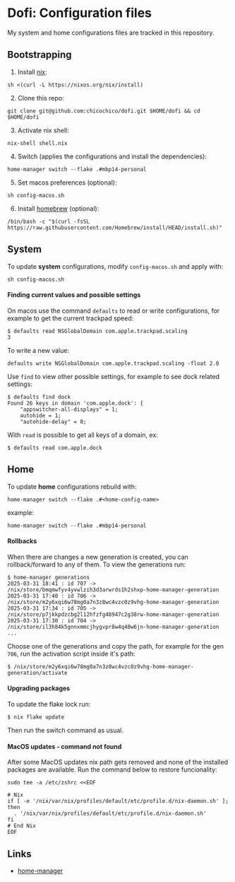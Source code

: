 # Dofi: Configuration files

My system and home configurations files are tracked in this repository.

## Bootstrapping
1. Install [nix](https://nixos.org/download.html):
```
sh <(curl -L https://nixos.org/nix/install) 
```

2. Clone this repo:
```
git clone git@github.com:chicochico/dofi.git $HOME/dofi && cd $HOME/dofi
```

3. Activate nix shell:
```
nix-shell shell.nix
```

4. Switch (applies the configurations and install the dependencies):
```
home-manager switch --flake .#mbp14-personal
```

5. Set macos preferences (optional):
```
sh config-macos.sh
```

6. Install [homebrew](https://brew.sh/) (optional):
```
/bin/bash -c "$(curl -fsSL https://raw.githubusercontent.com/Homebrew/install/HEAD/install.sh)"
```

## System
To update **system** configurations, modify `config-macos.sh` and apply with:
```
sh config-macos.sh
 ```

#### Finding current values and possible settings
On macos use the command `defaults` to read or write configurations, for example to get the current trackpad speed:
```
$ defaults read NSGlobalDomain com.apple.trackpad.scaling
3
```

To write a new value:
```
defaults write NSGlobalDomain com.apple.trackpad.scaling -float 2.0
```

Use `find` to view other possible settings, for example to see dock related settings:
```
$ defaults find dock
Found 26 keys in domain 'com.apple.dock': {
    "appswitcher-all-displays" = 1;
    autohide = 1;
    "autohide-delay" = 0;
```

With `read` is possible to get all keys of a domain, ex:
```
$ defaults read com.apple.dock
```


## Home
To update **home** configurations rebuild with:
```
home-manager switch --flake .#<home-config-name>
```

example:
```
home-manager switch --flake .#mbp14-personal
```

#### Rollbacks
When there are changes a new generation is created, you can rollback/forward to any of them. To view the generations run:
```
$ home-manager generations
2025-03-31 18:41 : id 707 -> /nix/store/bmqmwfyv4yvwlzih3d3arwrds1h2shxp-home-manager-generation
2025-03-31 17:40 : id 706 -> /nix/store/m2y6xqi6w78mg0a7n3z8wc4vzc0z9vhg-home-manager-generation
2025-03-31 17:34 : id 705 -> /nix/store/p7jkkpdzcbg2l12hfzfg48947c2g38rw-home-manager-generation
2025-03-31 17:30 : id 704 -> /nix/store/il3h84k5gnnxmmcjhygvpr8w4q40w6jn-home-manager-generation
...
```

Choose one of the generations and copy the path, for example for the gen `706`, run the activation script inside it's path:
```
$ /nix/store/m2y6xqi6w78mg0a7n3z8wc4vzc0z9vhg-home-manager-generation/activate
```


#### Upgrading packages
To update the flake lock run:
```
$ nix flake update
```

Then run the switch command as usual.

#### MacOS updates - command not found
After some MacOS updates nix path gets removed and none of the installed packages are available. Run the command below to restore funcionality:
```
sudo tee -a /etc/zshrc <<EOF

# Nix
if [ -e '/nix/var/nix/profiles/default/etc/profile.d/nix-daemon.sh' ]; then
  . '/nix/var/nix/profiles/default/etc/profile.d/nix-daemon.sh'
fi
# End Nix
EOF
```

## Links
- [home-manager](https://github.com/nix-community/home-manager)
